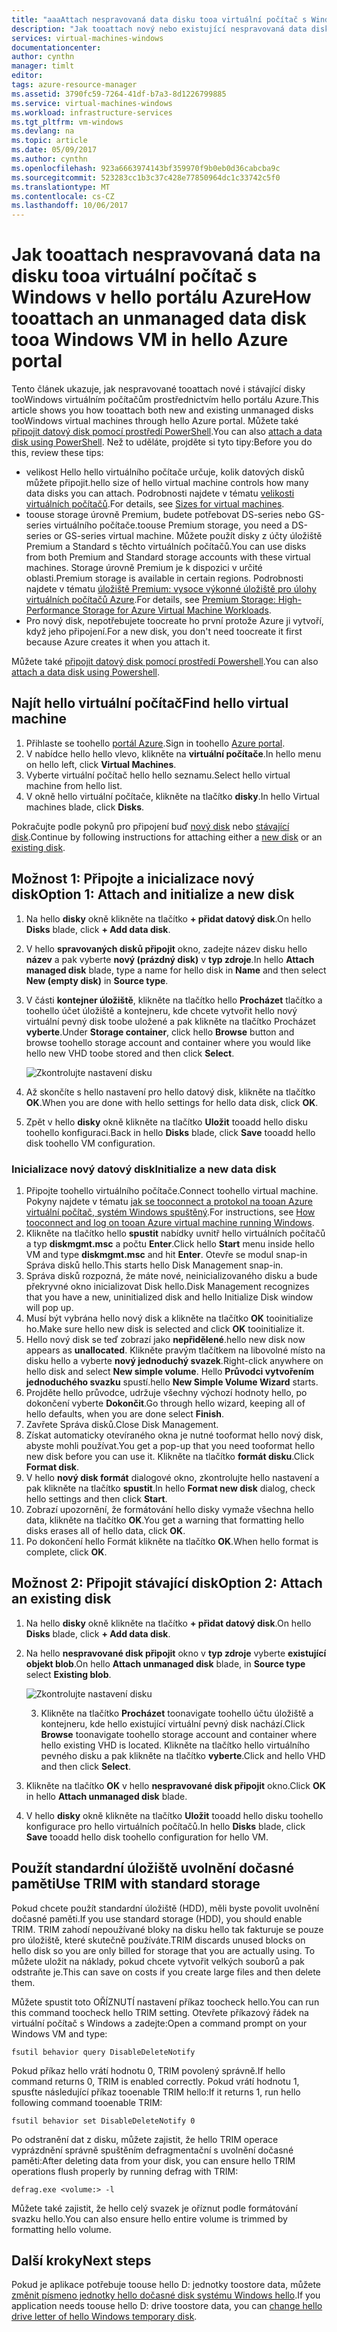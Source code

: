 ```yaml
---
title: "aaaAttach nespravovaná data disku tooa virtuální počítač s Windows - Azure | Microsoft Docs"
description: "Jak tooattach nový nebo existující nespravovaná data disku tooa virtuální počítač s Windows v Azure pomocí portálu hello hello modelu nasazení Resource Manager."
services: virtual-machines-windows
documentationcenter: 
author: cynthn
manager: timlt
editor: 
tags: azure-resource-manager
ms.assetid: 3790fc59-7264-41df-b7a3-8d1226799885
ms.service: virtual-machines-windows
ms.workload: infrastructure-services
ms.tgt_pltfrm: vm-windows
ms.devlang: na
ms.topic: article
ms.date: 05/09/2017
ms.author: cynthn
ms.openlocfilehash: 923a6663974143bf359970f9b0eb0d36cabcba9c
ms.sourcegitcommit: 523283cc1b3c37c428e77850964dc1c33742c5f0
ms.translationtype: MT
ms.contentlocale: cs-CZ
ms.lasthandoff: 10/06/2017
---
```

# <a name="how-tooattach-an-unmanaged-data-disk-tooa-windows-vm-in-hello-azure-portal"></a><span data-ttu-id="3a705-103">Jak tooattach nespravovaná data na disku tooa virtuální počítač s Windows v hello portálu Azure</span><span class="sxs-lookup"><span data-stu-id="3a705-103">How tooattach an unmanaged data disk tooa Windows VM in hello Azure portal</span></span>

<span data-ttu-id="3a705-104">Tento článek ukazuje, jak nespravované tooattach nové i stávající disky tooWindows virtuálním počítačům prostřednictvím hello portálu Azure.</span><span class="sxs-lookup"><span data-stu-id="3a705-104">This article shows you how tooattach both new and existing unmanaged disks tooWindows virtual machines through hello Azure portal.</span></span> <span data-ttu-id="3a705-105">Můžete také [připojit datový disk pomocí prostředí PowerShell](./attach-disk-ps.md).</span><span class="sxs-lookup"><span data-stu-id="3a705-105">You can also [attach a data disk using PowerShell](./attach-disk-ps.md).</span></span> <span data-ttu-id="3a705-106">Než to uděláte, projděte si tyto tipy:</span><span class="sxs-lookup"><span data-stu-id="3a705-106">Before you do this, review these tips:</span></span>

* <span data-ttu-id="3a705-107">velikost Hello hello virtuálního počítače určuje, kolik datových disků můžete připojit.</span><span class="sxs-lookup"><span data-stu-id="3a705-107">hello size of hello virtual machine controls how many data disks you can attach.</span></span> <span data-ttu-id="3a705-108">Podrobnosti najdete v tématu [velikosti virtuálních počítačů](sizes.md).</span><span class="sxs-lookup"><span data-stu-id="3a705-108">For details, see [Sizes for virtual machines](sizes.md).</span></span>
* <span data-ttu-id="3a705-109">toouse storage úrovně Premium, budete potřebovat DS-series nebo GS-series virtuálního počítače.</span><span class="sxs-lookup"><span data-stu-id="3a705-109">toouse Premium storage, you need a DS-series or GS-series virtual machine.</span></span> <span data-ttu-id="3a705-110">Můžete použít disky z účty úložiště Premium a Standard s těchto virtuálních počítačů.</span><span class="sxs-lookup"><span data-stu-id="3a705-110">You can use disks from both Premium and Standard storage accounts with these virtual machines.</span></span> <span data-ttu-id="3a705-111">Storage úrovně Premium je k dispozici v určité oblasti.</span><span class="sxs-lookup"><span data-stu-id="3a705-111">Premium storage is available in certain regions.</span></span> <span data-ttu-id="3a705-112">Podrobnosti najdete v tématu [úložiště Premium: vysoce výkonné úložiště pro úlohy virtuálních počítačů Azure](../../storage/storage-premium-storage.md?toc=%2fazure%2fvirtual-machines%2fwindows%2ftoc.json).</span><span class="sxs-lookup"><span data-stu-id="3a705-112">For details, see [Premium Storage: High-Performance Storage for Azure Virtual Machine Workloads](../../storage/storage-premium-storage.md?toc=%2fazure%2fvirtual-machines%2fwindows%2ftoc.json).</span></span>
* <span data-ttu-id="3a705-113">Pro nový disk, nepotřebujete toocreate ho první protože Azure ji vytvoří, když jeho připojení.</span><span class="sxs-lookup"><span data-stu-id="3a705-113">For a new disk, you don't need toocreate it first because Azure creates it when you attach it.</span></span>


<span data-ttu-id="3a705-114">Můžete také [připojit datový disk pomocí prostředí Powershell](attach-disk-ps.md).</span><span class="sxs-lookup"><span data-stu-id="3a705-114">You can also [attach a data disk using Powershell](attach-disk-ps.md).</span></span>


## <a name="find-hello-virtual-machine"></a><span data-ttu-id="3a705-115">Najít hello virtuální počítač</span><span class="sxs-lookup"><span data-stu-id="3a705-115">Find hello virtual machine</span></span>
1. <span data-ttu-id="3a705-116">Přihlaste se toohello [portál Azure](https://portal.azure.com/).</span><span class="sxs-lookup"><span data-stu-id="3a705-116">Sign in toohello [Azure portal](https://portal.azure.com/).</span></span>
2. <span data-ttu-id="3a705-117">V nabídce hello hello vlevo, klikněte na **virtuální počítače**.</span><span class="sxs-lookup"><span data-stu-id="3a705-117">In hello menu on hello left, click **Virtual Machines**.</span></span>
3. <span data-ttu-id="3a705-118">Vyberte virtuální počítač hello hello seznamu.</span><span class="sxs-lookup"><span data-stu-id="3a705-118">Select hello virtual machine from hello list.</span></span>
4. <span data-ttu-id="3a705-119">V okně hello virtuální počítače, klikněte na tlačítko **disky**.</span><span class="sxs-lookup"><span data-stu-id="3a705-119">In hello Virtual machines blade, click **Disks**.</span></span>
   
<span data-ttu-id="3a705-120">Pokračujte podle pokynů pro připojení buď [nový disk](#option-1-attach-a-new-disk) nebo [stávající disk](#option-2-attach-an-existing-disk).</span><span class="sxs-lookup"><span data-stu-id="3a705-120">Continue by following instructions for attaching either a [new disk](#option-1-attach-a-new-disk) or an [existing disk](#option-2-attach-an-existing-disk).</span></span>

## <a name="option-1-attach-and-initialize-a-new-disk"></a><span data-ttu-id="3a705-121">Možnost 1: Připojte a inicializace nový disk</span><span class="sxs-lookup"><span data-stu-id="3a705-121">Option 1: Attach and initialize a new disk</span></span>
1. <span data-ttu-id="3a705-122">Na hello **disky** okně klikněte na tlačítko **+ přidat datový disk**.</span><span class="sxs-lookup"><span data-stu-id="3a705-122">On hello **Disks** blade, click **+ Add data disk**.</span></span>
2. <span data-ttu-id="3a705-123">V hello **spravovaných disků připojit** okno, zadejte název disku hello **název** a pak vyberte **nový (prázdný disk)** v **typ zdroje**.</span><span class="sxs-lookup"><span data-stu-id="3a705-123">In hello **Attach managed disk** blade, type a name for hello disk in **Name** and then select **New (empty disk)** in **Source type**.</span></span>
3. <span data-ttu-id="3a705-124">V části **kontejner úložiště**, klikněte na tlačítko hello **Procházet** tlačítko a toohello účet úložiště a kontejneru, kde chcete vytvořit hello nový virtuální pevný disk toobe uložené a pak klikněte na tlačítko Procházet **vyberte**.</span><span class="sxs-lookup"><span data-stu-id="3a705-124">Under **Storage container**, click hello **Browse** button and browse toohello storage account and container where you would like hello new VHD toobe stored and then click **Select**.</span></span> 
  
   ![Zkontrolujte nastavení disku](./media/attach-disk-portal/attach-empty-unmanaged.png)
   
3. <span data-ttu-id="3a705-126">Až skončíte s hello nastavení pro hello datový disk, klikněte na tlačítko **OK**.</span><span class="sxs-lookup"><span data-stu-id="3a705-126">When you are done with hello settings for hello data disk, click **OK**.</span></span>
4. <span data-ttu-id="3a705-127">Zpět v hello **disky** okně klikněte na tlačítko **Uložit** tooadd hello disku toohello konfiguraci.</span><span class="sxs-lookup"><span data-stu-id="3a705-127">Back in hello **Disks** blade, click **Save** tooadd hello disk toohello VM configuration.</span></span>


### <a name="initialize-a-new-data-disk"></a><span data-ttu-id="3a705-128">Inicializace nový datový disk</span><span class="sxs-lookup"><span data-stu-id="3a705-128">Initialize a new data disk</span></span>

1. <span data-ttu-id="3a705-129">Připojte toohello virtuálního počítače.</span><span class="sxs-lookup"><span data-stu-id="3a705-129">Connect toohello virtual machine.</span></span> <span data-ttu-id="3a705-130">Pokyny najdete v tématu [jak se tooconnect a protokol na tooan Azure virtuální počítač, systém Windows spuštěný](connect-logon.md?toc=%2fazure%2fvirtual-machines%2fwindows%2ftoc.json).</span><span class="sxs-lookup"><span data-stu-id="3a705-130">For instructions, see [How tooconnect and log on tooan Azure virtual machine running Windows](connect-logon.md?toc=%2fazure%2fvirtual-machines%2fwindows%2ftoc.json).</span></span>
1. <span data-ttu-id="3a705-131">Klikněte na tlačítko hello **spustit** nabídky uvnitř hello virtuálních počítačů a typ **diskmgmt.msc** a počtu **Enter**.</span><span class="sxs-lookup"><span data-stu-id="3a705-131">Click hello **Start** menu inside hello VM and type **diskmgmt.msc** and hit **Enter**.</span></span> <span data-ttu-id="3a705-132">Otevře se modul snap-in Správa disků hello.</span><span class="sxs-lookup"><span data-stu-id="3a705-132">This starts hello Disk Management snap-in.</span></span>
2. <span data-ttu-id="3a705-133">Správa disků rozpozná, že máte nové, neinicializovaného disku a bude překryvné okno inicializovat Disk hello.</span><span class="sxs-lookup"><span data-stu-id="3a705-133">Disk Management recognizes that you have a new, uninitialized disk and hello Initialize Disk window will pop up.</span></span>
3. <span data-ttu-id="3a705-134">Musí být vybrána hello nový disk a klikněte na tlačítko **OK** tooinitialize ho.</span><span class="sxs-lookup"><span data-stu-id="3a705-134">Make sure hello new disk is selected and click **OK** tooinitialize it.</span></span>
4. <span data-ttu-id="3a705-135">Hello nový disk se teď zobrazí jako **nepřidělené**.</span><span class="sxs-lookup"><span data-stu-id="3a705-135">hello new disk now appears as **unallocated**.</span></span> <span data-ttu-id="3a705-136">Klikněte pravým tlačítkem na libovolné místo na disku hello a vyberte **nový jednoduchý svazek**.</span><span class="sxs-lookup"><span data-stu-id="3a705-136">Right-click anywhere on hello disk and select **New simple volume**.</span></span> <span data-ttu-id="3a705-137">Hello **Průvodci vytvořením jednoduchého svazku** spustí.</span><span class="sxs-lookup"><span data-stu-id="3a705-137">hello **New Simple Volume Wizard** starts.</span></span>
5. <span data-ttu-id="3a705-138">Projděte hello průvodce, udržuje všechny výchozí hodnoty hello, po dokončení vyberte **Dokončit**.</span><span class="sxs-lookup"><span data-stu-id="3a705-138">Go through hello wizard, keeping all of hello defaults, when you are done select **Finish**.</span></span>
6. <span data-ttu-id="3a705-139">Zavřete Správa disků.</span><span class="sxs-lookup"><span data-stu-id="3a705-139">Close Disk Management.</span></span>
7. <span data-ttu-id="3a705-140">Získat automaticky otevíraného okna je nutné tooformat hello nový disk, abyste mohli používat.</span><span class="sxs-lookup"><span data-stu-id="3a705-140">You get a pop-up that you need tooformat hello new disk before you can use it.</span></span> <span data-ttu-id="3a705-141">Klikněte na tlačítko **formát disku**.</span><span class="sxs-lookup"><span data-stu-id="3a705-141">Click **Format disk**.</span></span>
8. <span data-ttu-id="3a705-142">V hello **nový disk formát** dialogové okno, zkontrolujte hello nastavení a pak klikněte na tlačítko **spustit**.</span><span class="sxs-lookup"><span data-stu-id="3a705-142">In hello **Format new disk** dialog, check hello settings and then click **Start**.</span></span>
9. <span data-ttu-id="3a705-143">Zobrazí upozornění, že formátování hello disky vymaže všechna hello data, klikněte na tlačítko **OK**.</span><span class="sxs-lookup"><span data-stu-id="3a705-143">You get a warning that formatting hello disks erases all of hello data, click **OK**.</span></span>
10. <span data-ttu-id="3a705-144">Po dokončení hello Formát klikněte na tlačítko **OK**.</span><span class="sxs-lookup"><span data-stu-id="3a705-144">When hello format is complete, click **OK**.</span></span>


## <a name="option-2-attach-an-existing-disk"></a><span data-ttu-id="3a705-145">Možnost 2: Připojit stávající disk</span><span class="sxs-lookup"><span data-stu-id="3a705-145">Option 2: Attach an existing disk</span></span>
1. <span data-ttu-id="3a705-146">Na hello **disky** okně klikněte na tlačítko **+ přidat datový disk**.</span><span class="sxs-lookup"><span data-stu-id="3a705-146">On hello **Disks** blade, click **+ Add data disk**.</span></span>
2. <span data-ttu-id="3a705-147">Na hello **nespravované disk připojit** okno v **typ zdroje** vyberte **existující objekt blob**.</span><span class="sxs-lookup"><span data-stu-id="3a705-147">On hello **Attach unmanaged disk** blade, in **Source type** select **Existing blob**.</span></span>

    ![Zkontrolujte nastavení disku](./media/attach-disk-portal/attach-existing-unmanaged.png)

    3. <span data-ttu-id="3a705-149">Klikněte na tlačítko **Procházet** toonavigate toohello účtu úložiště a kontejneru, kde hello existující virtuální pevný disk nachází.</span><span class="sxs-lookup"><span data-stu-id="3a705-149">Click **Browse** toonavigate toohello storage account and container where hello existing VHD is located.</span></span> <span data-ttu-id="3a705-150">Klikněte na tlačítko hello virtuálního pevného disku a pak klikněte na tlačítko **vyberte**.</span><span class="sxs-lookup"><span data-stu-id="3a705-150">Click and hello VHD and then click **Select**.</span></span>
4. <span data-ttu-id="3a705-151">Klikněte na tlačítko **OK** v hello **nespravované disk připojit** okno.</span><span class="sxs-lookup"><span data-stu-id="3a705-151">Click **OK** in hello **Attach unmanaged disk** blade.</span></span>
5. <span data-ttu-id="3a705-152">V hello **disky** okně klikněte na tlačítko **Uložit** tooadd hello disku toohello konfigurace pro hello virtuálních počítačů.</span><span class="sxs-lookup"><span data-stu-id="3a705-152">In hello **Disks** blade, click **Save** tooadd hello disk toohello configuration for hello VM.</span></span>
   


## <a name="use-trim-with-standard-storage"></a><span data-ttu-id="3a705-153">Použít standardní úložiště uvolnění dočasné paměti</span><span class="sxs-lookup"><span data-stu-id="3a705-153">Use TRIM with standard storage</span></span>

<span data-ttu-id="3a705-154">Pokud chcete použít standardní úložiště (HDD), měli byste povolit uvolnění dočasné paměti.</span><span class="sxs-lookup"><span data-stu-id="3a705-154">If you use standard storage (HDD), you should enable TRIM.</span></span> <span data-ttu-id="3a705-155">TRIM zahodí nepoužívané bloky na disku hello tak fakturuje se pouze pro úložiště, které skutečně používáte.</span><span class="sxs-lookup"><span data-stu-id="3a705-155">TRIM discards unused blocks on hello disk so you are only billed for storage that you are actually using.</span></span> <span data-ttu-id="3a705-156">To můžete uložit na náklady, pokud chcete vytvořit velkých souborů a pak odstraňte je.</span><span class="sxs-lookup"><span data-stu-id="3a705-156">This can save on costs if you create large files and then delete them.</span></span> 

<span data-ttu-id="3a705-157">Můžete spustit toto OŘÍZNUTÍ nastavení příkaz toocheck hello.</span><span class="sxs-lookup"><span data-stu-id="3a705-157">You can run this command toocheck hello TRIM setting.</span></span> <span data-ttu-id="3a705-158">Otevřete příkazový řádek na virtuální počítač s Windows a zadejte:</span><span class="sxs-lookup"><span data-stu-id="3a705-158">Open a command prompt on your Windows VM and type:</span></span>

```
fsutil behavior query DisableDeleteNotify
```

<span data-ttu-id="3a705-159">Pokud příkaz hello vrátí hodnotu 0, TRIM povolený správně.</span><span class="sxs-lookup"><span data-stu-id="3a705-159">If hello command returns 0, TRIM is enabled correctly.</span></span> <span data-ttu-id="3a705-160">Pokud vrátí hodnotu 1, spusťte následující příkaz tooenable TRIM hello:</span><span class="sxs-lookup"><span data-stu-id="3a705-160">If it returns 1, run hello following command tooenable TRIM:</span></span>
```
fsutil behavior set DisableDeleteNotify 0
```

<span data-ttu-id="3a705-161">Po odstranění dat z disku, můžete zajistit, že hello TRIM operace vyprázdnění správně spuštěním defragmentační s uvolnění dočasné paměti:</span><span class="sxs-lookup"><span data-stu-id="3a705-161">After deleting data from your disk, you can ensure hello TRIM operations flush properly by running defrag with TRIM:</span></span>

```
defrag.exe <volume:> -l
```

<span data-ttu-id="3a705-162">Můžete také zajistit, že hello celý svazek je oříznut podle formátování svazku hello.</span><span class="sxs-lookup"><span data-stu-id="3a705-162">You can also ensure hello entire volume is trimmed by formatting hello volume.</span></span>


## <a name="next-steps"></a><span data-ttu-id="3a705-163">Další kroky</span><span class="sxs-lookup"><span data-stu-id="3a705-163">Next steps</span></span>
<span data-ttu-id="3a705-164">Pokud je aplikace potřebuje toouse hello D: jednotky toostore data, můžete [změnit písmeno jednotky hello dočasné disk systému Windows hello](change-drive-letter.md?toc=%2fazure%2fvirtual-machines%2fwindows%2fclassic%2ftoc.json).</span><span class="sxs-lookup"><span data-stu-id="3a705-164">If you application needs toouse hello D: drive toostore data, you can [change hello drive letter of hello Windows temporary disk](change-drive-letter.md?toc=%2fazure%2fvirtual-machines%2fwindows%2fclassic%2ftoc.json).</span></span>

